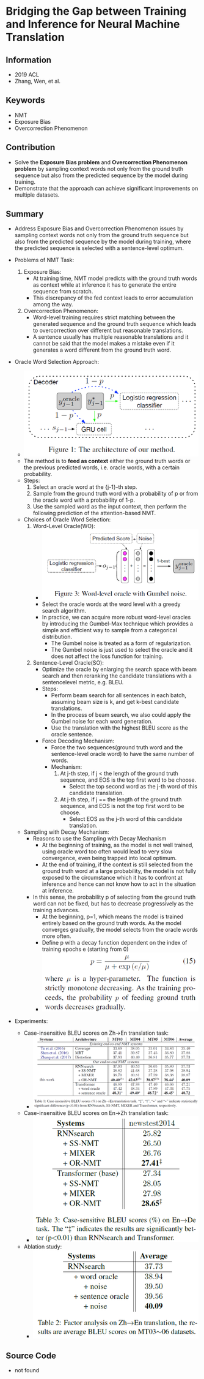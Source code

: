 # Bridging the Gap between Training and Inference for Neural Machine Translation
## Information
- 2019 ACL
- Zhang, Wen, et al.

## Keywords
- NMT
- Exposure Bias
- Overcorrection Phenomenon

## Contribution
- Solve the **Exposure Bias problem** and **Overcorrection Phenomenon problem** by sampling context words not only from the ground truth sequence but also from the predicted sequence by the model during training.
- Demonstrate that the approach can achieve significant improvements on multiple datasets.

## Summary
- Address Exposure Bias and Overcorrection Phenomenon issues by sampling context words not only from the ground truth sequence but also from the predicted sequence by the model during training, where the predicted sequence is selected with a sentence-level optimum.

- Problems of NMT Task:
	1. Exposure Bias:
		- At training time, NMT model predicts with the ground truth words as context while at inference it has to generate the entire sequence from scratch.
		- This discrepancy of the fed context leads to error accumulation among the way.
	2. Overcorrection Phenomenon:
		- Word-level training requires strict matching between the generated sequence and the ground truth sequence which leads to overcorrection over different but reasonable translations.
		- A sentence usually has multiple reasonable translations and it cannot be said that the model makes a mistake even if it generates a word different from the ground truth word.

- Oracle Word Selection Approach:
	- ![Oracle Word Selection Approach](pic/Bridging_the_Gap_between_Training_and_Inference_for_Neural_Machine_Translation_fig1.PNG)
	- The method is to **feed as context** either the ground truth words or the previous predicted words, i.e. oracle words, with a certain probability.
	- Steps:
		1. Select an oracle word at the {j-1}-th step.
		2. Sample from the ground truth word with a probability of p or from the oracle word with a probability of 1-p.
		3. Use the sampled word as the input context, then perform the following prediction of the attention-based NMT.
	- Choices of Oracle Word Selection:
		1. Word-Level Oracle(WO):
			- ![Word-Level Oracle(WO)](pic/Bridging_the_Gap_between_Training_and_Inference_for_Neural_Machine_Translation_fig2.PNG)
			- Select the oracle words at the word level with a greedy search algorithm.
			- In practice, we can acquire more robust word-level oracles by introducing the Gumbel-Max technique which provides a simple and efficient way to sample from a categorical distribution.
				- The Gumbel noise is treated as a form of regularization.
				- The Gumbel noise is just used to select the oracle and it does not affect the loss function for training.
		2. Sentence-Level Oracle(SO):
			- Optimize the oracle by enlarging the search space with beam search and then reranking the candidate translations with a sentencelevel metric, e.g. BLEU.
			- Steps:
				- Perform beam search for all sentences in each batch, assuming beam size is k, and get k-best candidate translations.
				- In the process of beam search, we also could apply the Gumbel noise for each word generation.
				- Use the translation with the highest BLEU score as the oracle sentence.
			- Force Decoding Mechanism:
				- Force the two sequences(ground truth word and the sentence-level oracle word) to have the same number of words.
				- Mechanism:
					1. At j-th step, if j < the length of the ground truth sequence, and EOS is the top first word to be choose.
						- Select the top second word as the j-th word of this candidate translation.
					2. At j-th step, if j == the length of the ground truth sequence, and EOS is not the top first word to be choose.
						- Select EOS as the j-th word of this candidate translation.
	- Sampling with Decay Mechanism:
		- Reasons to use the Sampling with Decay Mechanism
			- At the beginning of training, as the model is not well trained, using oracle word too often would lead to very slow convergence, even being trapped into local optimum.
			- At the end of training, if the context is still selected from the ground truth word at a large probability, the model is not fully exposed to the circumstance which it has to confront at inference and hence can not know how to act in the situation at inference.
		- In this sense, the probability p of selecting from the ground truth word can not be fixed, but has to decrease progressively as the training advances.
			- At the beginning, p=1, which means the model is trained entirely based on the ground truth words. As the model converges gradually, the model selects from the oracle words more often.
			- Define p with a decay function dependent on the index of training epochs e (starting from 0)
			- ![The probability of Sampling with Decay](pic/Bridging_the_Gap_between_Training_and_Inference_for_Neural_Machine_Translation_fig3.PNG)

- Experiments:
	- Case-insensitive BLEU scores on Zh->En translation task:
		- ![Results on Zh->En translation task](pic/Bridging_the_Gap_between_Training_and_Inference_for_Neural_Machine_Translation_fig4.PNG)
	- Case-insensitive BLEU scores on En->Zh translation task:
		- ![Results on En->Zh translation task](pic/Bridging_the_Gap_between_Training_and_Inference_for_Neural_Machine_Translation_fig5.PNG)
	- Ablation study:
		- ![Ablation study](pic/Bridging_the_Gap_between_Training_and_Inference_for_Neural_Machine_Translation_fig6.PNG)

## Source Code
- not found
